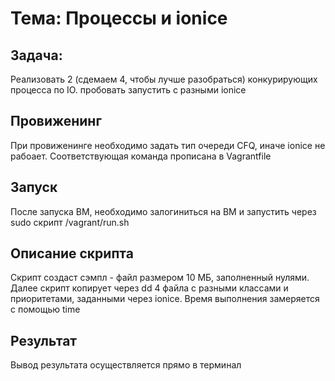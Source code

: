 # Тема: Процессы и ionice

## Задача:
Реализовать 2 (сдемаем 4, чтобы лучше разобраться) конкурирующих процесса по IO. пробовать запустить с разными ionice

## Провиженинг
При провиженинге необходимо задать тип очереди CFQ, иначе ionice не рабоает.
Соответствующая команда прописана в Vagrantfile

## Запуск
После запуска ВМ, необходимо залогинитьcя на ВМ и запустить через sudo скрипт /vagrant/run.sh

## Описание скрипта
Скрипт создаст сэмпл - файл размером 10 МБ, заполненный нулями.
Далее скрипт копирует через dd 4 файла с разными классами и приоритетами, заданными через ionice.
Время выполнения замеряется с помощью time

## Результат
Вывод результата осуществляется прямо в терминал

